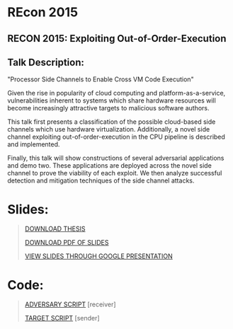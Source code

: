 # REcon 2015

## RECON 2015: Exploiting Out-of-Order-Execution

## Talk Description:

"Processor Side Channels to Enable Cross VM Code Execution"

Given the rise in popularity of cloud computing and platform-as-a-service, vulnerabilities inherent to systems which share hardware resources will become increasingly attractive targets to malicious software authors.

This talk first presents a classification of the possible cloud-based side channels which use hardware virtualization. Additionally, a novel side channel exploiting out-of-order-execution in the CPU pipeline is described and implemented.

Finally, this talk will show constructions of several adversarial applications and demo two. These applications are deployed across the novel side channel to prove the viability of each exploit. We then analyze successful detection and mitigation techniques of the side channel attacks.

# Slides:

> [DOWNLOAD THESIS](thesis.pdf)
> 
> [DOWNLOAD PDF OF SLIDES](RECON_2015_OoOE.pdf)
> 
> [VIEW SLIDES THROUGH GOOGLE PRESENTATION](https://docs.google.com/presentation/d/1T0QwPn8c_kLTW8WGQ6TApIFzg8A5ZvTFntk7fc4v9mA/embed?start=false&amp;loop=false&amp;delayms=60000)


# Code:

> [ADVERSARY SCRIPT](receiver.py) [receiver]
> 
> [TARGET SCRIPT](sender.py) [sender]
